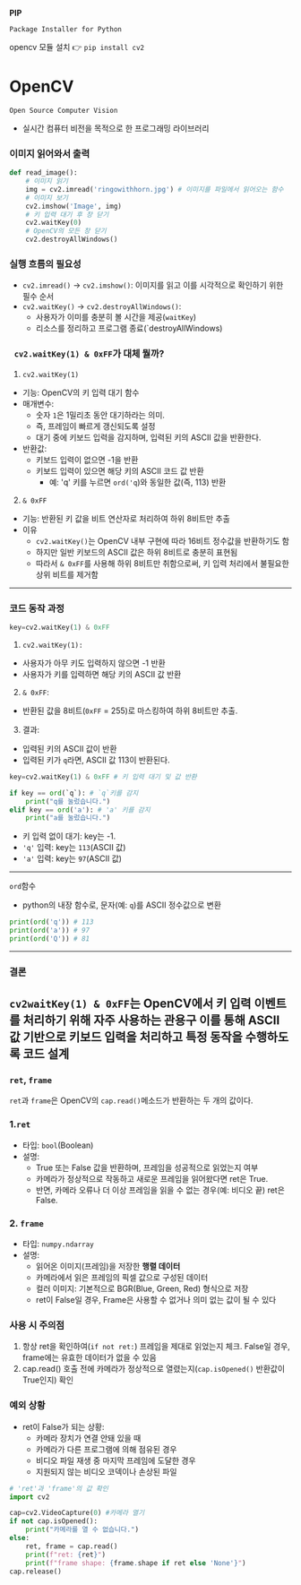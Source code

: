 **PIP**

`Package Installer for Python`

opencv 모듈 설치 👉
`pip install cv2`
# OpenCV
`Open Source Computer Vision`

- 실시간 컴퓨터 비전을 목적으로 한 프로그래밍 라이브러리

### 이미지 읽어와서 출력
```python
def read_image():
    # 이미지 읽기
    img = cv2.imread('ringowithhorn.jpg') # 이미지를 파일에서 읽어오는 함수
    # 이미지 보기
    cv2.imshow('Image', img)
    # 키 입력 대기 후 창 닫기
    cv2.waitKey(0)
    # OpenCV의 모든 창 닫기
    cv2.destroyAllWindows()
```
### 실행 흐름의 필요성
- `cv2.imread()` -> `cv2.imshow()`: 이미지를 읽고 이를 시각적으로 확인하기 위한 필수 순서
- `cv2.waitKey()` -> `cv2.destroyAllWindows()`:
    - 사용자가 이미를 충분히 볼 시간을 제공(`waitKey`)
    - 리소스를 정리하고 프로그램 종료(`destroyAllWindows)
### ` cv2.waitKey(1) & 0xFF`가 대체 뭘까?
 1. `cv2.waitKey(1)`
 - 기능: OpenCV의 키 입력 대기 함수
 - 매개변수:
    - 숫자 `1`은 1밀리초 동안 대기하라는 의미.
    - 즉, 프레임이 빠르게 갱신되도록 설정
    - 대기 중에 키보드 입력을 감지하며, 입력된 키의 ASCII 값을 반환한다.
- 반환값:
    - 키보드 입력이 없으면 -1을 반환
    - 키보드 입력이 있으면 해당 키의 ASCII 코드 값 반환
        - 예: 'q' 키를 누르면 `ord('q`)와 동일한 값(즉, 113) 반환
2. `& 0xFF`
- 기능: 반환된 키 값을 비트 연산자로 처리하여 하위 8비트만 추출
- 이유
  - `cv2.waitKey()`는 OpenCV 내부 구현에 따라 16비트 정수값을 반환하기도 함
  - 하지만 일반 키보드의 ASCII 값은 하위 8비트로 충분히 표현됨
  - 따라서 `& 0xFF`를 사용해 하위 8비트만 취함으로써, 키 입력 처리에서 불필요한 상위 비트를 제거함
---
### 코드 동작 과정
```python
key=cv2.waitKey(1) & 0xFF
```
1. `cv2.waitKey(1):`
- 사용자가 아무 키도 입력하지 않으면 -1 반환
- 사용자가 키를 입력하면 해당 키의 ASCII 값 반환
2. `& 0xFF`:
- 반환된 값을 8비트(`0xFF` = 255)로 마스킹하여 하위 8비트만 추출.
3. 결과:
- 입력된 키의 ASCII 값이 반환
- 입력된 키가 `q`라면, ASCII 값 113이 반환된다.
```python
key=cv2.waitKey(1) & 0xFF # 키 입력 대기 및 값 반환

if key == ord(`q`): # `q`키를 감지
    print("q를 눌렀습니다.")
elif key == ord('a'): # 'a' 키를 감지
    print("a를 눌렀습니다.")
```
- 키 입력 없이 대기: key는 -1.
- `'q'` 입력: key는 `113`(ASCII 값)
- `'a'` 입력: key는 `97`(ASCII 값)
---
`ord`함수
- python의 내장 함수로, 문자(예: `q`)를 ASCII 정수값으로 변환
```python
print(ord('q')) # 113
print(ord('a')) # 97
print(ord('Q')) # 81
```
---
### 결론
`cv2waitKey(1) & 0xFF`는 OpenCV에서 키 입력 이벤트를 처리하기 위해 자주 사용하는 관용구
이를 통해 ASCII 값 기반으로 키보드 입력을 처리하고 특정 동작을 수행하도록 코드 설계
---
### `ret`, `frame`
`ret`과 `frame`은 OpenCV의 `cap.read()`메소드가 반환하는 두 개의 값이다.
### 1.`ret`
- 타입: `bool`(Boolean)
- 설명:
  - True 또는 False 값을 반환하며, 프레임을 성공적으로 읽었는지 여부
  - 카메라가 정상적으로 작동하고 새로운 프레임을 읽어왔다면 ret은 True.
  - 반면, 카메라 오류나 더 이상 프레임을 읽을 수 없는 경우(예: 비디오 끝) ret은 False.
### 2. `frame`
- 타입: `numpy.ndarray`
- 설명:
  - 읽어온 이미지(프레임)을 저장한 **행렬 데이터**
  - 카메라에서 읽은 프레임의 픽셀 값으로 구성된 데이터
  - 컬러 이미지: 기본적으로 BGR(Blue, Green, Red) 형식으로 저장
  - ret이 False일 경우, Frame은 사용할 수 없거나 의미 없는 값이 될 수 있다
### 사용 시 주의점
1. 항상 ret을 확인하여(`if not ret:`) 프레임을 제대로 읽었는지 체크. False일 경우, frame에는 유효한 데이터가 없을 수 있음
2. cap.read() 호출 전에 카메라가 정상적으로 열렸는지(`cap.isOpened()` 반환값이 True인지) 확인

### 예외 상황
- ret이 False가 되는 상황:
  - 카메라 장치가 연결 안돼 있을 때
  - 카메라가 다른 프로그램에 의해 점유된 경우
  - 비디오 파일 재생 중 마지막 프레임에 도달한 경우
  - 지원되지 않는 비디오 코덱이나 손상된 파일
```python
# 'ret'과 'frame'의 값 확인
import cv2

cap=cv2.VideoCapture(0) #카메라 열기
if not cap.isOpened():
    print("카메라를 열 수 없습니다.")
else:
    ret, frame = cap.read()
    print(f"ret: {ret}")
    print(f"frame shape: {frame.shape if ret else 'None'}")
cap.release()

```

